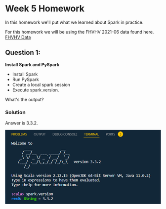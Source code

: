 # Week 5 Homework 

In this homework we'll put what we learned about Spark in practice.

For this homework we will be using the FHVHV 2021-06 data found here. [FHVHV Data](https://github.com/DataTalksClub/nyc-tlc-data/releases/download/fhvhv/fhvhv_tripdata_2021-06.csv.gz )

## Question 1: 

**Install Spark and PySpark** 

- Install Spark
- Run PySpark
- Create a local spark session
- Execute spark.version.

What's the output?

### Solution

Answer is 3.3.2.

![5.1_spark_version](https://github.com/daurensd/zoomcamp/blob/main/week_5_batch_processing/5.1_spark_version.png)

